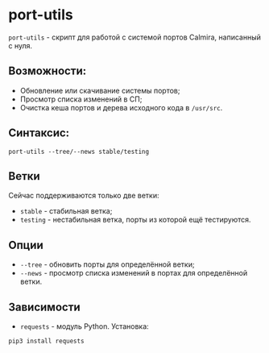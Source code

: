 # port-utils

`port-utils` - скрипт для работой с системой портов Calmira, написанный с нуля.

## Возможности:

* Обновление или скачивание системы портов;
* Просмотр списка изменений в СП;
* Очистка кеша портов и дерева исходного кода в `/usr/src`.

## Синтаксис:

```
port-utils --tree/--news stable/testing
```

## Ветки

Сейчас поддерживаются только две ветки:

* `stable` - стабильная ветка;
* `testing` - нестабильная ветка, порты из которой ещё тестируются.

## Опции

* `--tree` - обновить порты для определённой ветки;
* `--news` - просмотр списка изменений в портах для определённой ветки.

## Зависимости

* `requests` - модуль Python. Установка:

```python
pip3 install requests
```

